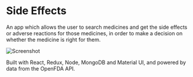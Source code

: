 # Side Effects

An app which allows the user to search medicines and get the side effects or adverse reactions for those medicines,
in order to make a decision on whether the medicine is right for them.

![Screenshot](https://cloud.githubusercontent.com/assets/1936040/22912391/1eae2d34-f233-11e6-98b7-a97e3d103d29.png)

Built with React, Redux, Node, MongoDB and Material UI, and powered by data from the OpenFDA API.


